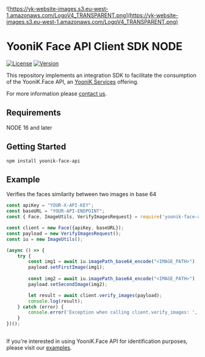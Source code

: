 ![https://yk-website-images.s3.eu-west-1.amazonaws.com/LogoV4_TRANSPARENT.png](https://yk-website-images.s3.eu-west-1.amazonaws.com/LogoV4_TRANSPARENT.png)

# YooniK Face API Client SDK NODE

[![License](https://img.shields.io/github/license/dev-yoonik/YK-Face-SDK-NODE)](https://github.com/dev-yoonik/YK-Face-SDK-NODE/blob/master/LICENSE)
[![Version](https://img.shields.io/github/v/release/dev-yoonik/YK-Face-SDK-NODE?display_name=tag)](https://github.com/dev-yoonik/YK-Face-SDK-NODE)

This repository implements an integration SDK to facilitate the consumption of the YooniK.Face API, an [YooniK Services](https://yoonik.me) offering.

For more information please [contact us](mailto:tech@yoonik.me).

## Requirements

NODE 16 and later

## Getting Started

```
npm install yoonik-face-api
```

## Example

Verifies the faces similarity between two images in base 64

```javascript
const apiKey = "YOUR-X-API-KEY";
const baseURL = "YOUR-API-ENDPOINT";
const { Face, ImageUtils, VerifyImagesRequest} = require('yoonik-face-api');

const client = new Face({apiKey, baseURL});
const payload = new VerifyImagesRequest();
const iu = new ImageUtils();

(async () => {
    try {
        const img1 = await iu.imagePath_base64_encode("<IMAGE_PATH>")
        payload.setFirstImage(img1);     
        
        const img2 = await iu.imagePath_base64_encode("<IMAGE_PATH>")
        payload.setSecondImage(img2);

        let result = await client.verify_images(payload);
        console.log(result);
    } catch (error) {
        console.error('Exception when calling client.verify_images: ', error);
    }
})();
 
```

If you're interested in using YooniK.Face API for identification purposes, please visit our [examples](https://github.com/dev-yoonik/YK-Face-SDK-NODE/tree/main/examples).